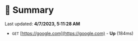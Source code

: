 # 📖 Summary
Last updated: **4/7/2023, 5:11:28 AM**

- `GET` [https://google.com](https://google.com) - **Up** (184ms)
